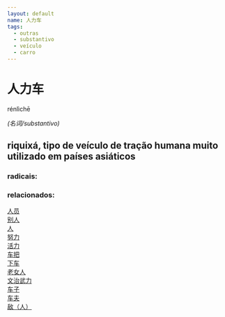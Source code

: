 ```yaml
--- 
layout: default
name: 人力车 
tags: 
  - outras
  - substantivo
  - veículo
  - carro
--- 
```

# 人力车 
rénlìchē  
 
*(名词/substantivo)*  
## riquixá, tipo de veículo de tração humana muito utilizado em países asiáticos 
### radicais: 
### relacionados: 
[人员](/zhengshidu/hsk3/人员)  
[别人](/zhengshidu/hsk1/别人)  
[人](/zhengshidu/hsk1/人)  
[努力](/zhengshidu/hsk2/努力)  
[活力](/zhengshidu/hsk5/活力)  
[车把](/zhengshidu/outras/车把)  
[下车](/zhengshidu/outras/下车)  
[老女人](/zhengshidu/outras/老女人)  
[文治武力](/zhengshidu/outras/文治武力)  
[车子](/zhengshidu/outras/车子)  
[车夫](/zhengshidu/outras/车夫)  
[敌（人）](/zhengshidu/hsk4/敌（人）)  
